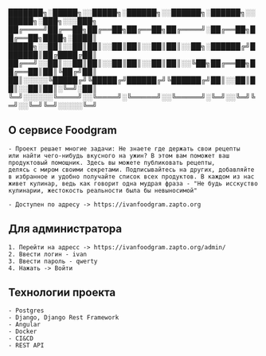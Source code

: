 

███████╗░█████╗░░█████╗░██████╗░░██████╗░██████╗░░█████╗░███╗░░░███╗
██╔════╝██╔══██╗██╔══██╗██╔══██╗██╔════╝░██╔══██╗██╔══██╗████╗░████║
█████╗░░██║░░██║██║░░██║██║░░██║██║░░██╗░██████╔╝███████║██╔████╔██║
██╔══╝░░██║░░██║██║░░██║██║░░██║██║░░╚██╗██╔══██╗██╔══██║██║╚██╔╝██║
██║░░░░░╚█████╔╝╚█████╔╝██████╔╝╚██████╔╝██║░░██║██║░░██║██║░╚═╝░██║
╚═╝░░░░░░╚════╝░░╚════╝░╚═════╝░░╚═════╝░╚═╝░░╚═╝╚═╝░░╚═╝╚═╝░░░░░╚═╝



## О сервисе Foodgram
    - Проект решает многие задачи: Не знаете где держать свои рецепты
    или найти чего-нибудь вкусного на ужин? В этом вам поможет ваш
    продуктовый помощник. Здесь вы можете публиковать рецепты,
    делясь с миром своими секретами. Подписывайтесь на других, добавляйте 
    в избранное и удобно получайте список всех продуктов. В каждом из нас
    живет кулинар, ведь как говорит одна мудрая фраза - "Не будь исскуство
    кулинарии, жестокость реальности была бы невыносимой"

    - Доступен по адресу -> https://ivanfoodgram.zapto.org


## Для администратора
    1. Перейти на адресс -> https://ivanfoodgram.zapto.org/admin/
    2. Ввести логин - ivan
    3. Ввести пароль - qwerty
    4. Нажать -> Войти

## Технологии проекта
    - Postgres
    - Django, Django Rest Framework
    - Angular
    - Docker
    - CI&CD
    - REST API
